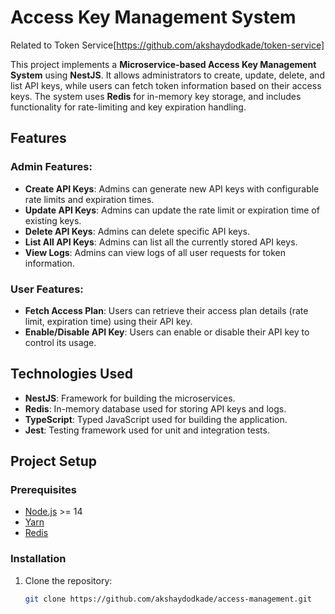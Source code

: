 # Access Key Management System

Related to Token Service[https://github.com/akshaydodkade/token-service]

This project implements a **Microservice-based Access Key Management System** using **NestJS**. It allows administrators to create, update, delete, and list API keys, while users can fetch token information based on their access keys. The system uses **Redis** for in-memory key storage, and includes functionality for rate-limiting and key expiration handling.

## Features

### Admin Features:
- **Create API Keys**: Admins can generate new API keys with configurable rate limits and expiration times.
- **Update API Keys**: Admins can update the rate limit or expiration time of existing keys.
- **Delete API Keys**: Admins can delete specific API keys.
- **List All API Keys**: Admins can list all the currently stored API keys.
- **View Logs**: Admins can view logs of all user requests for token information.

### User Features:
- **Fetch Access Plan**: Users can retrieve their access plan details (rate limit, expiration time) using their API key.
- **Enable/Disable API Key**: Users can enable or disable their API key to control its usage.
  
## Technologies Used
- **NestJS**: Framework for building the microservices.
- **Redis**: In-memory database used for storing API keys and logs.
- **TypeScript**: Typed JavaScript used for building the application.
- **Jest**: Testing framework used for unit and integration tests.

## Project Setup

### Prerequisites
- [Node.js](https://nodejs.org/en/) >= 14
- [Yarn](https://yarnpkg.com/)
- [Redis](https://redis.io/)

### Installation

1. Clone the repository:
   ```bash
   git clone https://github.com/akshaydodkade/access-management.git